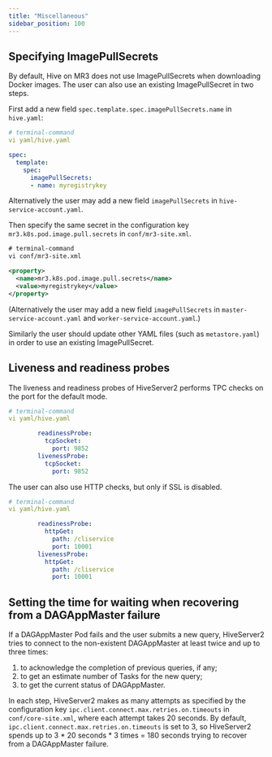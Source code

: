 ```yaml
---
title: "Miscellaneous"
sidebar_position: 100
---
```


## Specifying ImagePullSecrets

By default, Hive on MR3 does not use ImagePullSecrets when downloading Docker images.
The user can also use an existing ImagePullSecret in two steps.

First add a new field `spec.template.spec.imagePullSecrets.name` in `hive.yaml`:

```yaml
# terminal-command
vi yaml/hive.yaml

spec:
  template:
    spec:
      imagePullSecrets:
      - name: myregistrykey
```

Alternatively the user may add a new field `imagePullSecrets` in `hive-service-account.yaml`.

Then specify the same secret in the configuration key `mr3.k8s.pod.image.pull.secrets` in `conf/mr3-site.xml`.

```xml
# terminal-command
vi conf/mr3-site.xml

<property>
  <name>mr3.k8s.pod.image.pull.secrets</name>
  <value>myregistrykey</value>
</property>
```

(Alternatively the user may add a new field `imagePullSecrets` in `master-service-account.yaml` and `worker-service-account.yaml`.)

Similarly the user should update other YAML files (such as `metastore.yaml`) in order to use an existing ImagePullSecret.

## Liveness and readiness probes

The liveness and readiness probes of HiveServer2 performs TPC checks on the port for the default mode.

```yaml
# terminal-command
vi yaml/hive.yaml

        readinessProbe:
          tcpSocket:
            port: 9852
        livenessProbe:
          tcpSocket:
            port: 9852
```

The user can also use HTTP checks, but only if SSL is disabled.

```yaml
# terminal-command
vi yaml/hive.yaml

        readinessProbe:
          httpGet:
            path: /cliservice
            port: 10001
        livenessProbe:
          httpGet:
            path: /cliservice
            port: 10001
```

## Setting the time for waiting when recovering from a DAGAppMaster failure

If a DAGAppMaster Pod fails and the user submits a new query,
HiveServer2 tries to connect to the non-existent DAGAppMaster at least twice and up to three times: 

1) to acknowledge the completion of previous queries, if any;
2) to get an estimate number of Tasks for the new query;
3) to get the current status of DAGAppMaster. 

In each step,
HiveServer2 makes as many attempts as specified by the configuration key
`ipc.client.connect.max.retries.on.timeouts` in `conf/core-site.xml`,
where each attempt takes 20 seconds.
By default, `ipc.client.connect.max.retries.on.timeouts` is set to 3,
so HiveServer2 spends up to 3 * 20 seconds * 3 times = 180 seconds
trying to recover from a DAGAppMaster failure.

